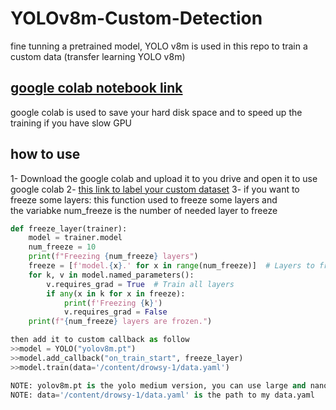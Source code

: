 # YOLOv8m-Custom-Detection
fine tunning a pretrained model, YOLO v8m is used in this repo to train a custom data (transfer learning YOLO v8m)
## [google colab notebook link](https://colab.research.google.com/drive/1nJGCEivaMo_pkcFdzQYIhmeB8ofy0nyv?usp=sharing)
google colab is used to save your hard disk space and to speed up the training if you have slow GPU

## how to use
1- Download the google colab and upload it to you drive and open it to use google colab 
2- [this link to label your custom dataset](https://www.youtube.com/watch?v=LNwODJXcvt4)
3- if you want to freeze some layers:
this function used to freeze some layers and\
the variabke num_freeze is the number of needed layer to freeze
   ```python
   def freeze_layer(trainer):
       model = trainer.model
       num_freeze = 10
       print(f"Freezing {num_freeze} layers")
       freeze = [f'model.{x}.' for x in range(num_freeze)]  # Layers to freeze
       for k, v in model.named_parameters():
           v.requires_grad = True  # Train all layers
           if any(x in k for x in freeze):
               print(f'Freezing {k}')
               v.requires_grad = False
       print(f"{num_freeze} layers are frozen.")

then add it to custom callback as follow
>>model = YOLO("yolov8m.pt")
>>model.add_callback("on_train_start", freeze_layer)
>>model.train(data='/content/drowsy-1/data.yaml')

NOTE: yolov8m.pt is the yolo medium version, you can use large and nano\
NOTE: data='/content/drowsy-1/data.yaml' is the path to my data.yaml
